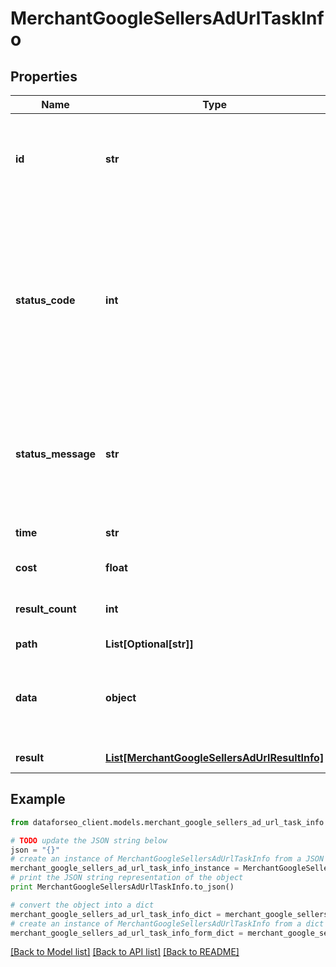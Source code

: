 # MerchantGoogleSellersAdUrlTaskInfo


## Properties

Name | Type | Description | Notes
------------ | ------------- | ------------- | -------------
**id** | **str** | task identifier unique task identifier in our system in the UUID format | [optional] 
**status_code** | **int** | status code of the task generated by DataForSEO, can be within the following range: 10000-60000 you can find the full list of the response codes here | [optional] 
**status_message** | **str** | informational message of the task you can find the full list of general informational messages here | [optional] 
**time** | **str** | execution time, seconds | [optional] 
**cost** | **float** | total tasks cost, USD | [optional] 
**result_count** | **int** | number of elements in the result array | [optional] 
**path** | **List[Optional[str]]** | URL path | [optional] 
**data** | **object** | contains the same parameters that you specified in the POST request | [optional] 
**result** | [**List[MerchantGoogleSellersAdUrlResultInfo]**](MerchantGoogleSellersAdUrlResultInfo.md) | array of results | [optional] 

## Example

```python
from dataforseo_client.models.merchant_google_sellers_ad_url_task_info import MerchantGoogleSellersAdUrlTaskInfo

# TODO update the JSON string below
json = "{}"
# create an instance of MerchantGoogleSellersAdUrlTaskInfo from a JSON string
merchant_google_sellers_ad_url_task_info_instance = MerchantGoogleSellersAdUrlTaskInfo.from_json(json)
# print the JSON string representation of the object
print MerchantGoogleSellersAdUrlTaskInfo.to_json()

# convert the object into a dict
merchant_google_sellers_ad_url_task_info_dict = merchant_google_sellers_ad_url_task_info_instance.to_dict()
# create an instance of MerchantGoogleSellersAdUrlTaskInfo from a dict
merchant_google_sellers_ad_url_task_info_form_dict = merchant_google_sellers_ad_url_task_info.from_dict(merchant_google_sellers_ad_url_task_info_dict)
```
[[Back to Model list]](../README.md#documentation-for-models) [[Back to API list]](../README.md#documentation-for-api-endpoints) [[Back to README]](../README.md)


